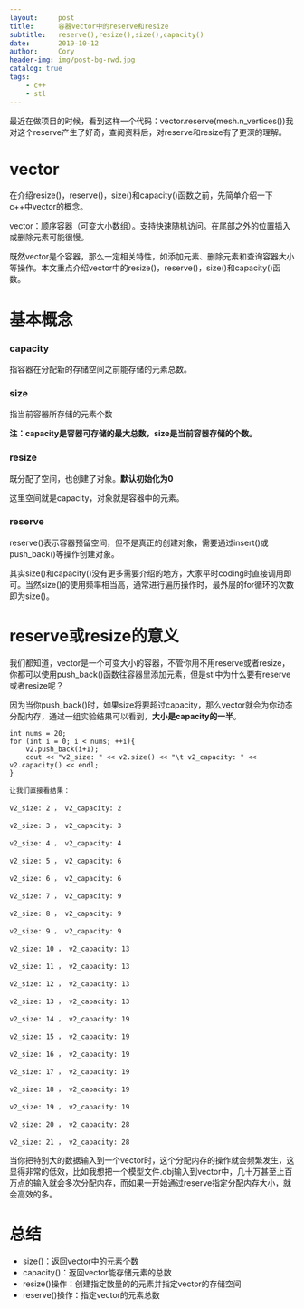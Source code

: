 ```yaml
---
layout:     post
title:      容器vector中的reserve和resize
subtitle:   reserve(),resize(),size(),capacity()
date:       2019-10-12
author:     Cory
header-img: img/post-bg-rwd.jpg
catalog: true
tags:
    - c++
    - stl
---
```

最近在做项目的时候，看到这样一个代码：vector.reserve(mesh.n_vertices())我对这个reserve产生了好奇，查阅资料后，对reserve和resize有了更深的理解。
# vector
在介绍resize()，reserve()，size()和capacity()函数之前，先简单介绍一下c++中vector的概念。

vector：顺序容器（可变大小数组）。支持快速随机访问。在尾部之外的位置插入或删除元素可能很慢。

既然vector是个容器，那么一定相关特性，如添加元素、删除元素和查询容器大小等操作。本文重点介绍vector中的resize()，reserve()，size()和capacity()函数。

# 基本概念
### capacity

指容器在分配新的存储空间之前能存储的元素总数。

### size

指当前容器所存储的元素个数

**注：capacity是容器可存储的最大总数，size是当前容器存储的个数。**



### resize
既分配了空间，也创建了对象。**默认初始化为0**

这里空间就是capacity，对象就是容器中的元素。

### reserve
reserve()表示容器预留空间，但不是真正的创建对象，需要通过insert()或push_back()等操作创建对象。

其实size()和capacity()没有更多需要介绍的地方，大家平时coding时直接调用即可。当然size()的使用频率相当高，通常进行遍历操作时，最外层的for循环的次数即为size()。

# reserve或resize的意义
我们都知道，vector是一个可变大小的容器，不管你用不用reserve或者resize，你都可以使用push_back()函数往容器里添加元素，但是stl中为什么要有reserve或者resize呢？

因为当你push_back()时，如果size将要超过capacity，那么vector就会为你动态分配内存，通过一组实验结果可以看到，**大小是capacity的一半**。
```
int nums = 20;
for (int i = 0; i < nums; ++i){
    v2.push_back(i+1);
    cout << "v2_size: " << v2.size() << "\t v2_capacity: " << v2.capacity() << endl;
}

让我们直接看结果：

v2_size: 2 ， v2_capacity: 2

v2_size: 3 ， v2_capacity: 3

v2_size: 4 ， v2_capacity: 4

v2_size: 5 ， v2_capacity: 6

v2_size: 6 ， v2_capacity: 6

v2_size: 7 ， v2_capacity: 9

v2_size: 8 ， v2_capacity: 9

v2_size: 9 ， v2_capacity: 9

v2_size: 10 ， v2_capacity: 13

v2_size: 11 ， v2_capacity: 13

v2_size: 12 ， v2_capacity: 13

v2_size: 13 ， v2_capacity: 13

v2_size: 14 ， v2_capacity: 19

v2_size: 15 ， v2_capacity: 19

v2_size: 16 ， v2_capacity: 19

v2_size: 17 ， v2_capacity: 19

v2_size: 18 ， v2_capacity: 19

v2_size: 19 ， v2_capacity: 19

v2_size: 20 ， v2_capacity: 28

v2_size: 21 ， v2_capacity: 28
```
当你把特别大的数据输入到一个vector时，这个分配内存的操作就会频繁发生，这显得非常的低效，比如我想把一个模型文件.obj输入到vector中，几十万甚至上百万点的输入就会多次分配内存，而如果一开始通过reserve指定分配内存大小，就会高效的多。
# 总结
- size()：返回vector中的元素个数
- capacity()：返回vector能存储元素的总数
- resize()操作：创建指定数量的的元素并指定vector的存储空间
- reserve()操作：指定vector的元素总数
